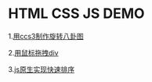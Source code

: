 # HTML CSS JS DEMO
1.[用ccs3制作旋转八卦图](https://github.flysch.cn/BaGua/index.html)

2.[用鼠标拖拽div](https://github.flysch.cn/js-demo/index.html)

3.[js原生实现快速排序](https://github.flysch.cn/quicksort/index.html)

